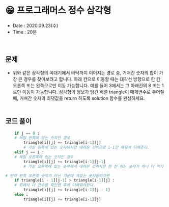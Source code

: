 # 😁 프로그래머스 정수 삼각형
- Date : 2020.09.23(수)
- Time : 20분
<br>

## 문제

- 위와 같은 삼각형의 꼭대기에서 바닥까지 이어지는 경로 중, 거쳐간 숫자의 합이 가장 큰 경우를 찾아보려고 합니다. 아래 칸으로 이동할 때는 대각선 방향으로 한 칸 오른쪽 또는 왼쪽으로만 이동 가능합니다. 예를 들어 3에서는 그 아래칸의 8 또는 1로만 이동이 가능합니다. 삼각형의 정보가 담긴 배열 triangle이 매개변수로 주어질 때, 거쳐간 숫자의 최댓값을 return 하도록 solution 함수를 완성하세요.
<br><br>

## 코드 풀이
```python
    if j == 0 :
    # 제일 왼쪽에 있는 숫자인 경우
        triangle[i][j] += triangle[i-1][j]
        # 가장 왼쪽에 있는 숫자에서만 내려온 것이므로 i-1만 해줘서 더해준다.
    elif j == i :
    # 제일 오른쪽에 있는 숫자인 경우
        triangle[i][j] += triangle[i-1][j-1]
        # 가장 오른쪽에 있는 숫자에서 내려온 것이지만 한 칸 위는 숫자가 하나 더 작기 때문에 j에도 -1를 해줘야한다.
```

```python
# 만약 왼쪽 오른쪽 숫자가 아닌 가운데 껴있는 숫자들이라면 
    if triangle[i - 1][j-1] > triangle[i-1][j] :
    # 위에서 더 큰수를 확인한 후에 더해줘야한다.
        triangle[i][j] += triangle[i-1][j - 1]
    else :
        triangle[i][j] += triangle[i-1][j]
```